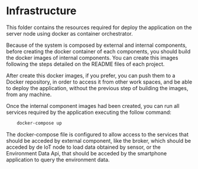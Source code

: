 # Infrastructure
This folder contains the resources required for deploy the application on the server node using docker as container orchestrator.

Because of the system is composed by external and internal components, before creating the docker container of each components, you should build the docker images of internal components. You can create this images following the steps detailed on the README files of each project. 

After create this docker images, if you prefer, you can push them to a Docker repository, in order to access it from other work spaces, and be able to deploy the application, without the previous step of building the images, from any machine.

Once the internal component images had been created, you can run all services required by the application executing the follow command:

```bash
    docker-compose up
```

The docker-compose file is configured to allow access to the services that should be acceded by external component, like the broker, which should be acceded by de IoT node to load data obtained by sensor, or the Environment Data Api, that should be acceded by the smartphone application to query the environment data.